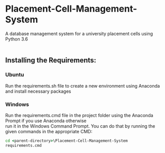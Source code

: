 # Placement-Cell-Management-System
A database management system for a university placement cells using Python 3.6 <br/><br/>

## Installing the Requirements:
### Ubuntu
Run the requirements.sh file to create a new environment using Anaconda and install necessary packages <br/>

### Windows
Run the requirements.cmd file in the project folder using the Anaconda Prompt if you use Anaconda otherwise <br/>
run it in the Windows Command Prompt. You can do that by running the given commands in the appropriate CMD:

```cmd
cd <parent-directory>\Placement-Cell-Management-System
requirements.cmd
```
